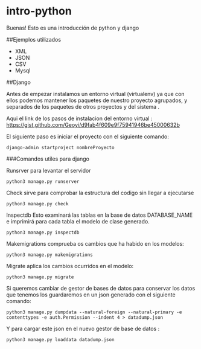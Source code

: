 # intro-python
Buenas! Esto es una introducción de python y django

##Ejemplos utilizados

* XML
* JSON
* CSV
* Mysql

##Django

Antes de empezar instalamos un entorno virtual (virtualenv) ya que con ellos podemos mantener 
los paquetes de nuestro proyecto agrupados, y separados de los paquetes de otros proyectos y del sistema .

Aqui el link de los pasos de instalacion del entorno virtual : https://gist.github.com/Geoyi/d9fab4f609e9f75941946be45000632b

El siguiente paso es iniciar el proyecto con el siguiente comando:
~~~
django-admin startproject nombreProyecto
~~~

###Comandos utiles para django

Runsrver para levantar el servidor 
~~~
python3 manage.py runserver
~~~

Check sirve para comprobar la estructura del codigo sin llegar a ejecutarse

~~~
python3 manage.py check
~~~

Inspectdb Esto examinará las tablas en la base de datos DATABASE_NAME e imprimirá para cada tabla el modelo de clase generado.

~~~
python3 manage.py inspectdb
~~~

Makemigrations comprueba os cambios que ha habido en los modelos:

~~~
python3 manage.py makemigrations
~~~

Migrate aplica los cambios ocurridos en el modelo:

~~~
python3 manage.py migrate
~~~

Si queremos cambiar de gestor de bases de datos para conservar los datos que tenemos los guardaremos en un json generado con el siguiente comando:

~~~
python3 manage.py dumpdata --natural-foreign --natural-primary -e contenttypes -e auth.Permission --indent 4 > datadump.json
~~~

Y para cargar este json en el nuevo gestor de base de datos :

~~~
python3 manage.py loaddata datadump.json
~~~